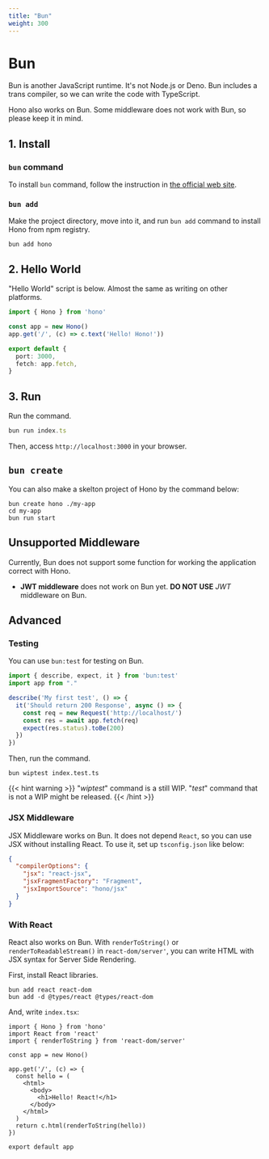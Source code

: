 ```yaml
---
title: "Bun"
weight: 300
---
```


# Bun

Bun is another JavaScript runtime. It's not Node.js or Deno. Bun includes a trans compiler, so we can write the code with TypeScript.

Hono also works on Bun. Some middleware does not work with Bun, so please keep it in mind.

## 1. Install

### `bun` command

To install `bun` command, follow the instruction in [the official web site](https://bun.sh).

### `bun add`

Make the project directory, move into it, and run `bun add` command to install Hono from npm registry.

```
bun add hono
```

## 2. Hello World

"Hello World" script is below. Almost the same as writing on other platforms.

```ts
import { Hono } from 'hono'

const app = new Hono()
app.get('/', (c) => c.text('Hello! Hono!'))

export default {
  port: 3000,
  fetch: app.fetch,
}
```

## 3. Run

Run the command.

```ts
bun run index.ts
```

Then, access `http://localhost:3000` in your browser.

## `bun create`

You can also make a skelton project of Hono by the command below:

```
bun create hono ./my-app
cd my-app
bun run start
```

## Unsupported Middleware

Currently, Bun does not support some function for working the application correct with Hono.

* **JWT middleware** does not work on Bun yet. **DO NOT USE** *JWT* middleware on Bun.

## Advanced

### Testing

You can use `bun:test` for testing on Bun.

```ts
import { describe, expect, it } from 'bun:test'
import app from "."

describe('My first test', () => {
  it('Should return 200 Response', async () => {
    const req = new Request('http://localhost/')
    const res = await app.fetch(req)
    expect(res.status).toBe(200)
  })
})
```

Then, run the command.

```
bun wiptest index.test.ts
```

{{< hint warning >}}
"*wiptest*" command is a still WIP. "*test*" command that is not a WIP might be released.
{{< /hint >}}

### JSX Middleware

JSX Middleware works on Bun. It does not depend `React`, so you can use JSX without installing React.
To use it, set up `tsconfig.json` like below:

```json
{
  "compilerOptions": {
    "jsx": "react-jsx",
    "jsxFragmentFactory": "Fragment",
    "jsxImportSource": "hono/jsx"
  }
}
```


### With React

React also works on Bun.
With `renderToString()` or `renderToReadableStream()` in `react-dom/server'`, you can write HTML with JSX syntax for Server Side Rendering.

First, install React libraries.

```
bun add react react-dom
bun add -d @types/react @types/react-dom
```

And, write `index.tsx`:

```tsx
import { Hono } from 'hono'
import React from 'react'
import { renderToString } from 'react-dom/server'

const app = new Hono()

app.get('/', (c) => {
  const hello = (
    <html>
      <body>
        <h1>Hello! React!</h1>
      </body>
    </html>
  )
  return c.html(renderToString(hello))
})

export default app
```
